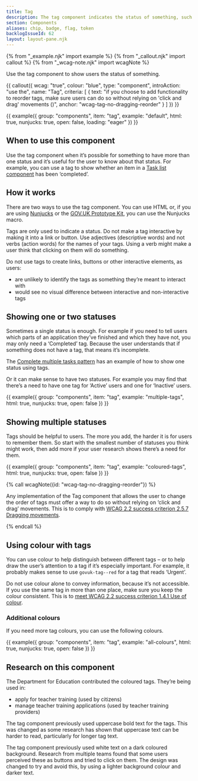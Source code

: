 ```yaml
---
title: Tag
description: The tag component indicates the status of something, such as an item on a task list or a phase banner
section: Components
aliases: chip, badge, flag, token
backlogIssueId: 62
layout: layout-pane.njk
---
```


{% from "_example.njk" import example %}
{% from "_callout.njk" import callout %}
{% from "_wcag-note.njk" import wcagNote %}

Use the tag component to show users the status of something.

{{ callout({
  wcag: "true",
  colour: "blue",
  type: "component",
  introAction: "use the",
  name: "Tag",
  criteria: [
    {
      text: "if you choose to add functionality to reorder tags, make sure users can do so without relying on 'click and drag' movements ()",
      anchor: "wcag-tag-no-dragging-reorder"
    }
  ]
}) }}

{{ example({ group: "components", item: "tag", example: "default", html: true, nunjucks: true, open: false, loading: "eager" }) }}

## When to use this component

Use the tag component when it’s possible for something to have more than one status and it’s useful for the user to know about that status. For example, you can use a tag to show whether an item in a [Task list component](/components/task-list/) has been ‘completed’.

## How it works

There are two ways to use the tag component. You can use HTML or, if you are using [Nunjucks](https://mozilla.github.io/nunjucks/) or the [GOV.UK Prototype Kit](https://prototype-kit.service.gov.uk), you can use the Nunjucks macro.

Tags are only used to indicate a status. Do not make a tag interactive by making it into a link or button. Use adjectives (descriptive words) and not verbs (action words) for the names of your tags. Using a verb might make a user think that clicking on them will do something.

Do not use tags to create links, buttons or other interactive elements, as users:

- are unlikely to identify the tags as something they’re meant to interact with
- would see no visual difference between interactive and non-interactive tags

## Showing one or two statuses

Sometimes a single status is enough. For example if you need to tell users which parts of an application they’ve finished and which they have not, you may only need a ‘Completed’ tag. Because the user understands that if something does not have a tag, that means it’s incomplete.

The [Complete multiple tasks pattern](/patterns/complete-multiple-tasks/) has an example of how to show one status using tags.

Or it can make sense to have two statuses. For example you may find that there’s a need to have one tag for ‘Active’ users and one for ‘Inactive’ users.

{{ example({ group: "components", item: "tag", example: "multiple-tags", html: true, nunjucks: true, open: false }) }}

## Showing multiple statuses

Tags should be helpful to users. The more you add, the harder it is for users to remember them. So start with the smallest number of statuses you think might work, then add more if your user research shows there’s a need for them.

{{ example({ group: "components", item: "tag", example: "coloured-tags", html: true, nunjucks: true, open: false }) }}

{% call wcagNote({id: "wcag-tag-no-dragging-reorder"}) %}

<p>Any implementation of the Tag component that allows the user to change the order of tags must offer a way to do so without relying on ‘click and drag’ movements. This is to comply with <a href="https://www.w3.org/WAI/WCAG22/Understanding/dragging-movements.html">WCAG 2.2 success criterion 2.5.7 Dragging movements</a>.</p>
{% endcall %}

## Using colour with tags

You can use colour to help distinguish between different tags – or to help draw the user’s attention to a tag if it’s especially important. For example, it probably makes sense to use `govuk-tag--red` for a tag that reads ‘Urgent’.

Do not use colour alone to convey information, because it’s not accessible. If you use the same tag in more than one place, make sure you keep the colour consistent. This is to [meet WCAG 2.2 success criterion 1.4.1 Use of colour](https://www.w3.org/WAI/WCAG22/Understanding/use-of-color.html).

### Additional colours

If you need more tag colours, you can use the following colours.

{{ example({ group: "components", item: "tag", example: "all-colours", html: true, nunjucks: true, open: false }) }}

## Research on this component

The Department for Education contributed the coloured tags. They’re being used in:

- apply for teacher training (used by citizens)
- manage teacher training applications (used by teacher training providers)

The tag component previously used uppercase bold text for the tags. This was changed as some research has shown that uppercase text can be harder to read, particularly for longer tag text.

The tag component previously used white text on a dark coloured background. Research from multiple teams found that some users perceived these as buttons and tried to click on them. The design was changed to try and avoid this, by using a lighter background colour and darker text.
